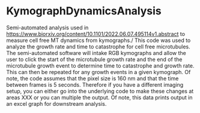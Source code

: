 # KymographDynamicsAnalysis
Semi-automated analysis used in https://www.biorxiv.org/content/10.1101/2022.06.07.495114v1.abstract to measure cell free MT dynamics from kymographs./
This code was used to analyze the growth rate and time to catastrophe for cell free microtubules. The semi-automated software will intake RGB kymographs and allow the user to click the start of the microtubule growth rate and the end of the microtubule growth event to determine time to catastrophe and growth rate. This can then be repeated for any growth events in a given kymograph. Of note, the code assumes that the pixel size is 160 nm and that the time between frames is 5 seconds. Therefore if you have a different imaging setup, you can either go into the underlying code to make these changes at areas XXX or you can multiple the output. Of note, this data prints output in an excel graph for downstream analysis. 
